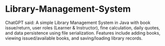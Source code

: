 # Library-Management-System
ChatGPT said:  A simple Library Management System in Java with book issue/return, user roles (Learner &amp; Instructor), fine calculation, daily quotes, and data persistence using file serialization. Features include adding books, viewing issued/available books, and saving/loading library records.
